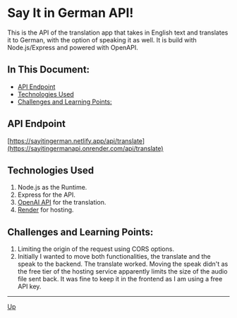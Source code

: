 # Say It in German API!
This is the API of the translation app that takes in English text and translates it to German, with the option of speaking it as well. It is build with Node.js/Express and powered with OpenAPI.

## In This Document:
- [API Endpoint](#api-endpoint)
- [Technologies Used](#technologies-used)
- [Challenges and Learning Points:](#challenges-and-learning-points)

## API Endpoint
[https://sayitingerman.netlify.app/api/translate](https://sayitingermanapi.onrender.com/api/translate)


## Technologies Used
1. Node.js as the Runtime.
2. Express for the API.
3. [OpenAI API](https://platform.openai.com/docs/introduction/overview) for the translation.
4. [Render](https://dashboard.render.com/) for hosting.
   

## Challenges and Learning Points:
1. Limiting the origin of the request using CORS options.
2. Initially I wanted to move both functionalities, the translate and the speak to the backend. The translate worked. Moving the speak didn't as the free tier of the hosting service apparently limits the size of the audio file sent back. It was fine to keep it in the frontend as I am using a free API key.
   
<hr>

[Up](README.md)
